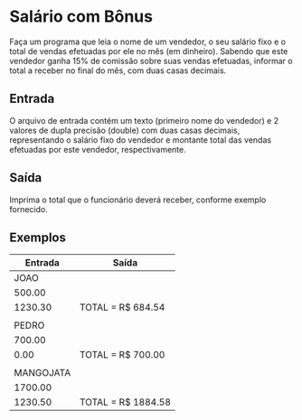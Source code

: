 # Salário com Bônus

Faça um programa que leia o nome de um vendedor, o seu salário fixo e o total de vendas efetuadas por ele no mês (em dinheiro). Sabendo que este vendedor ganha 15% de comissão sobre suas vendas efetuadas, informar o total a receber no final do mês, com duas casas decimais.

## Entrada
O arquivo de entrada contém um texto (primeiro nome do vendedor) e 2 valores de dupla precisão (double) com duas casas decimais, representando o salário fixo do vendedor e montante total das vendas efetuadas por este vendedor, respectivamente.

## Saída
Imprima o total que o funcionário deverá receber, conforme exemplo fornecido.
## Exemplos

| Entrada   | Saída              |
|-----------|--------------------|
| JOAO      |                    |
| 500.00    |                    |
| 1230.30   | TOTAL = R$ 684.54  |
|           |                    |
| PEDRO     |                    |
| 700.00    |                    |
| 0.00      | TOTAL = R$ 700.00  |
|           |                    |
| MANGOJATA |                    |
| 1700.00   |                    |
| 1230.50   | TOTAL = R$ 1884.58 |

